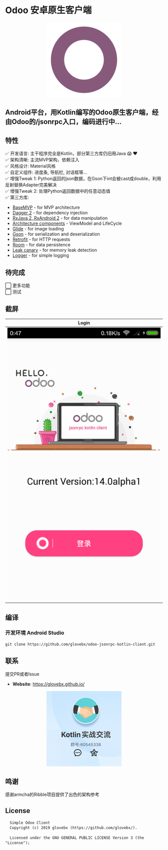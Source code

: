 # Odoo 安卓原生客户端

<p align="center">
    <a href="art/launcher.png">
        <img src="art/launcher.png" width="240" height="240"/>
    </a>
</p>

## Android平台，用Kotlin编写的Odoo原生客户端，经由Odoo的/jsonrpc入口，编码进行中...

## 特性
:white_check_mark:  开发语言: 主干程序完全是Kotlin，部分第三方库仍旧用Java :scream: :heart: <br/>
:white_check_mark:  架构清晰: 主流MVP架构，依赖注入 <br/>
:white_check_mark:  风格设计: Material风格 <br/>
:white_check_mark:  自定义组件: 进度条, 导航栏, 对话框等... <br/>
:white_check_mark:  增强Tweak 1: Python返回的json数据，在Gson下int会被cast成double，利用反射替换Adapter完美解决 <br/>
:white_check_mark:  增强Tweak 2: 处理Python返回数据中的任意动态值 <br/>
:white_check_mark:  第三方库: <br/>
   * [BaseMVP](https://github.com/armcha/MVP-Architecture-Components) - for MVP architecture<br/>
   * [Dagger 2](https://github.com/google/dagger) - for dependency injection<br/>
   * [RxJava 2, RxAndroid 2](https://github.com/ReactiveX/RxJava) - for data manipulation<br/>
   * [Architecture components](https://developer.android.com/topic/libraries/architecture/index.html) - ViewModel and LifeCycle<br/>
   * [Glide](https://github.com/bumptech/glide) - for image loading<br/>
   * [Gson](https://github.com/google/gson) - for serialization and deserialization<br/>
   * [Retrofit](https://github.com/square/retrofit) - for HTTP requests<br/>
   * [Room](https://developer.android.com/topic/libraries/architecture/room.html) - for data persistence<br/>
   * [Leak canary](https://github.com/square/leakcanary) - for memory leak detection<br/>
   * [Logger](https://github.com/armcha/logger) - for simple logging<br/>
    
## 待完成
:white_large_square: 更多功能 <br/>
:white_large_square: 测试 <br/> 

## 截屏

| Login     | 
| :-------------: | 
| ![Login](art/auth_activity.png) | 

## 编译
### 开发环境 Android Studio
```
git clone https://github.com/glovebx/odoo-jsonrpc-kotlin-client.git
``` 
 
## 联系

提交PR或者Issue

- **Website**: https://glovebx.github.io/

<p align="center">
    <a href="art/kotlin_qq_group.png">
        <img src="art/kotlin_qq_group.png" width="240" height="240"/>
    </a>
</p>

## 鸣谢

感谢armcha的Ribble项目提供了出色的架构参考


License
--------


      Simple Odoo Client
      Copyright (c) 2019 glovebx (https://github.com/glovebx/).

      Licensed under the GNU GENERAL PUBLIC LICENSE Version 3 (the "License");    
